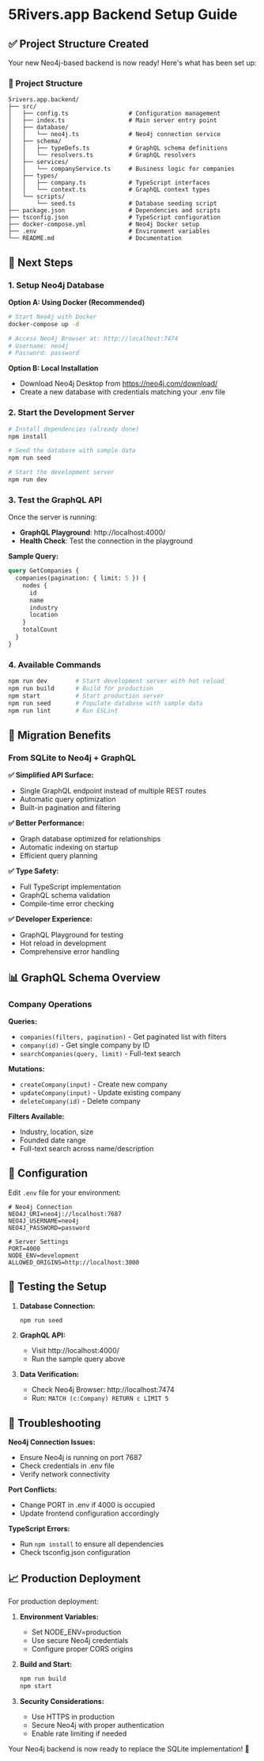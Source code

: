 # 5Rivers.app Backend Setup Guide

## ✅ Project Structure Created

Your new Neo4j-based backend is now ready! Here's what has been set up:

### 📁 Project Structure
```
5rivers.app.backend/
├── src/
│   ├── config.ts                 # Configuration management
│   ├── index.ts                  # Main server entry point
│   ├── database/
│   │   └── neo4j.ts              # Neo4j connection service
│   ├── schema/
│   │   ├── typeDefs.ts           # GraphQL schema definitions
│   │   └── resolvers.ts          # GraphQL resolvers
│   ├── services/
│   │   └── companyService.ts     # Business logic for companies
│   ├── types/
│   │   ├── company.ts            # TypeScript interfaces
│   │   └── context.ts            # GraphQL context types
│   └── scripts/
│       └── seed.ts               # Database seeding script
├── package.json                  # Dependencies and scripts
├── tsconfig.json                 # TypeScript configuration
├── docker-compose.yml            # Neo4j Docker setup
├── .env                          # Environment variables
└── README.md                     # Documentation
```

## 🚀 Next Steps

### 1. Setup Neo4j Database

**Option A: Using Docker (Recommended)**
```bash
# Start Neo4j with Docker
docker-compose up -d

# Access Neo4j Browser at: http://localhost:7474
# Username: neo4j
# Password: password
```

**Option B: Local Installation**
- Download Neo4j Desktop from https://neo4j.com/download/
- Create a new database with credentials matching your .env file

### 2. Start the Development Server

```bash
# Install dependencies (already done)
npm install

# Seed the database with sample data
npm run seed

# Start the development server
npm run dev
```

### 3. Test the GraphQL API

Once the server is running:
- **GraphQL Playground**: http://localhost:4000/
- **Health Check**: Test the connection in the playground

**Sample Query:**
```graphql
query GetCompanies {
  companies(pagination: { limit: 5 }) {
    nodes {
      id
      name
      industry
      location
    }
    totalCount
  }
}
```

### 4. Available Commands

```bash
npm run dev        # Start development server with hot reload
npm run build      # Build for production
npm start          # Start production server
npm run seed       # Populate database with sample data
npm run lint       # Run ESLint
```

## 🔄 Migration Benefits

### From SQLite to Neo4j + GraphQL

**✅ Simplified API Surface:**
- Single GraphQL endpoint instead of multiple REST routes
- Automatic query optimization
- Built-in pagination and filtering

**✅ Better Performance:**
- Graph database optimized for relationships
- Automatic indexing on startup
- Efficient query planning

**✅ Type Safety:**
- Full TypeScript implementation
- GraphQL schema validation
- Compile-time error checking

**✅ Developer Experience:**
- GraphQL Playground for testing
- Hot reload in development
- Comprehensive error handling

## 📊 GraphQL Schema Overview

### Company Operations

**Queries:**
- `companies(filters, pagination)` - Get paginated list with filters
- `company(id)` - Get single company by ID
- `searchCompanies(query, limit)` - Full-text search

**Mutations:**
- `createCompany(input)` - Create new company
- `updateCompany(input)` - Update existing company
- `deleteCompany(id)` - Delete company

**Filters Available:**
- Industry, location, size
- Founded date range
- Full-text search across name/description

## 🔧 Configuration

Edit `.env` file for your environment:

```env
# Neo4j Connection
NEO4J_URI=neo4j://localhost:7687
NEO4J_USERNAME=neo4j
NEO4J_PASSWORD=password

# Server Settings
PORT=4000
NODE_ENV=development
ALLOWED_ORIGINS=http://localhost:3000
```

## 🧪 Testing the Setup

1. **Database Connection:**
   ```bash
   npm run seed
   ```

2. **GraphQL API:**
   - Visit http://localhost:4000/
   - Run the sample query above

3. **Data Verification:**
   - Check Neo4j Browser: http://localhost:7474
   - Run: `MATCH (c:Company) RETURN c LIMIT 5`

## 🚨 Troubleshooting

**Neo4j Connection Issues:**
- Ensure Neo4j is running on port 7687
- Check credentials in .env file
- Verify network connectivity

**Port Conflicts:**
- Change PORT in .env if 4000 is occupied
- Update frontend configuration accordingly

**TypeScript Errors:**
- Run `npm install` to ensure all dependencies
- Check tsconfig.json configuration

## 📈 Production Deployment

For production deployment:

1. **Environment Variables:**
   - Set NODE_ENV=production
   - Use secure Neo4j credentials
   - Configure proper CORS origins

2. **Build and Start:**
   ```bash
   npm run build
   npm start
   ```

3. **Security Considerations:**
   - Use HTTPS in production
   - Secure Neo4j with proper authentication
   - Enable rate limiting if needed

Your Neo4j backend is now ready to replace the SQLite implementation! 🎉
